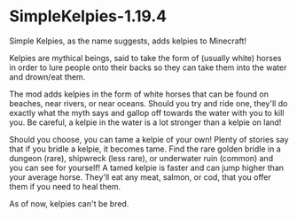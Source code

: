 # SimpleKelpies-1.19.4

Simple Kelpies, as the name suggests, adds kelpies to Minecraft!

Kelpies are mythical beings, said to take the form of (usually white) horses in order to lure people onto their backs so they can take them into the water and drown/eat them. 

The mod adds kelpies in the form of white horses that can be found on beaches, near rivers, or near oceans. Should you try and ride one, they'll do exactly what the myth says and gallop off towards the water with you to kill you. Be careful, a kelpie in the water is a lot stronger than a kelpie on land!

Should you choose, you can tame a kelpie of your own! Plenty of stories say that if you bridle a kelpie, it becomes tame. Find the rare golden bridle in a dungeon (rare), shipwreck (less rare), or underwater ruin (common) and you can see for yourself! A tamed kelpie is faster and can jump higher than your average horse. They'll eat any meat, salmon, or cod, that you offer them if you need to heal them.

As of now, kelpies can't be bred.
